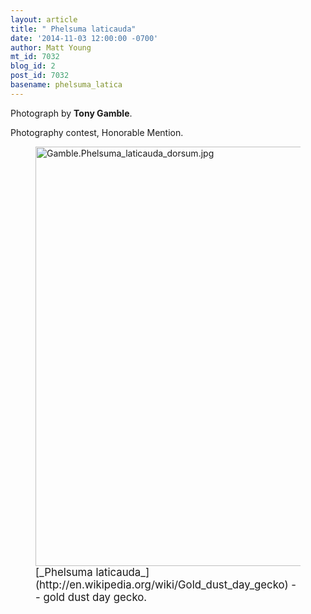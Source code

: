 ```yaml
---
layout: article
title: " Phelsuma laticauda"
date: '2014-11-03 12:00:00 -0700'
author: Matt Young
mt_id: 7032
blog_id: 2
post_id: 7032
basename: phelsuma_latica
---
```

Photograph by **Tony Gamble**.

Photography contest, Honorable Mention.

<figure>
<img src="/PT/uploads/2014/Gamble.Phelsuma_laticauda_dorsum.jpg" alt="Gamble.Phelsuma_laticauda_dorsum.jpg" width="600" height="671" />
<figcaption markdown="span">
<big>[_Phelsuma laticauda_](http://en.wikipedia.org/wiki/Gold_dust_day_gecko) -- gold dust day gecko.</big>

</figcaption>
</figure>
